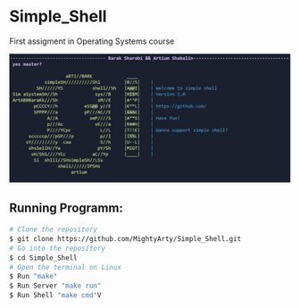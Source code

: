 # Simple_Shell
First assigment in Operating Systems course

![alt](img.png)

## Running Programm:
```bash
# Clone the repository
$ git clone https://github.com/MightyArty/Simple_Shell.git
# Go into the repository
$ cd Simple_Shell
# Open the terminal on Linux
$ Run "make"
$ Run Server "make run"
$ Run Shell "make cmd"V
```